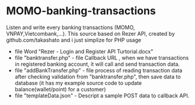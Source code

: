 # MOMO-banking-transactions
Listen and write every banking transactions (MOMO, VNPAY,Vietcombank,...). This source based on Rezer API, created by github.com/takashato and i just simplize for PHP usage


- file Word "Rezer - Login and Register API Turtorial.docx"  
- file "banktransfer.php" - file Callback URL , when we have transactions in registered banking account, it will call and send transaction data.  
- file "addBankTransfer.php" - file process of reading transaction data after checking validation from "banktransfer.php", then save data to database (it has my example source code to update balance(wallet/point) for a customer)  
- file "templateData.json" - Descript a sample POST data to callback API.
